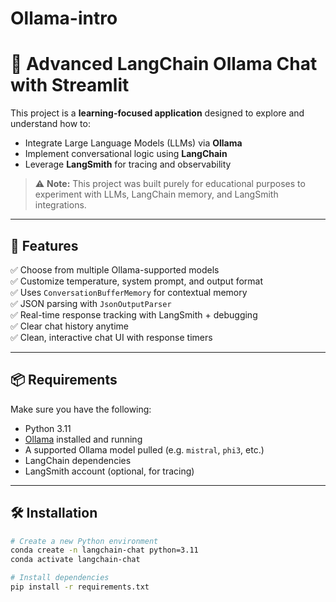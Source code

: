 # Ollama-intro
# 🤖 Advanced LangChain Ollama Chat with Streamlit

This project is a **learning-focused application** designed to explore and understand how to:

- Integrate Large Language Models (LLMs) via **Ollama**
- Implement conversational logic using **LangChain**
- Leverage **LangSmith** for tracing and observability

> ⚠️ **Note:** This project was built purely for educational purposes to experiment with LLMs, LangChain memory, and LangSmith integrations.

---

## 🚀 Features

✅ Choose from multiple Ollama-supported models  
✅ Customize temperature, system prompt, and output format  
✅ Uses `ConversationBufferMemory` for contextual memory  
✅ JSON parsing with `JsonOutputParser`  
✅ Real-time response tracking with LangSmith + debugging  
✅ Clear chat history anytime  
✅ Clean, interactive chat UI with response timers

---

## 📦 Requirements

Make sure you have the following:

- Python 3.11
- [Ollama](https://ollama.com) installed and running
- A supported Ollama model pulled (e.g. `mistral`, `phi3`, etc.)
- LangChain dependencies
- LangSmith account (optional, for tracing)

---

## 🛠️ Installation

```bash
# Create a new Python environment
conda create -n langchain-chat python=3.11
conda activate langchain-chat

# Install dependencies
pip install -r requirements.txt

